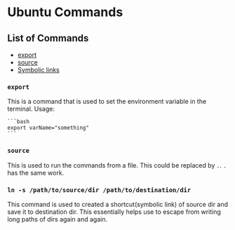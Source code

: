 # Ubuntu Commands

## List of Commands

- [export](#export)
- [source](#source)
- [Symbolic links](#ln--s-pathtosourcedir-pathtodestinationdir)

### `export`

This is a command that is used to set the environment variable in the terminal.
    Usage:

    ```bash
    export varName="something"
    ```

### `source`

This is used to run the commands from a file. This could be replaced by `.`. `.` has the same work.

### `ln -s /path/to/source/dir /path/to/destination/dir`

This command is used to created a shortcut(symbolic link) of source dir and save it to destination dir. This essentially helps use to escape from writing long paths of dirs again and again.